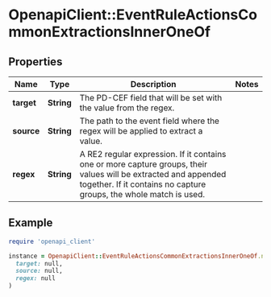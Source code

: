 # OpenapiClient::EventRuleActionsCommonExtractionsInnerOneOf

## Properties

| Name | Type | Description | Notes |
| ---- | ---- | ----------- | ----- |
| **target** | **String** | The PD-CEF field that will be set with the value from the regex. |  |
| **source** | **String** | The path to the event field where the regex will be applied to extract a value. |  |
| **regex** | **String** | A RE2 regular expression.  If it contains one or more capture groups, their values will be extracted and appended together.  If it contains no capture groups, the whole match is used. |  |

## Example

```ruby
require 'openapi_client'

instance = OpenapiClient::EventRuleActionsCommonExtractionsInnerOneOf.new(
  target: null,
  source: null,
  regex: null
)
```

